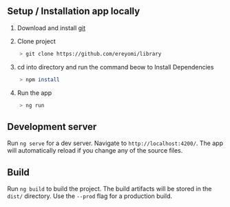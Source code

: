 ## Setup / Installation app locally

1. Download and install [git](https://git-scm.com/)

2. Clone project

```bash
    > git clone https://github.com/ereyomi/library
```

3. cd into directory and run the command beow to Install Dependencies

```bash
    > npm install
```

4. Run the app

```bash
	> ng run
```


## Development server

Run `ng serve` for a dev server. Navigate to `http://localhost:4200/`. The app will automatically reload if you change any of the source files.

## Build

Run `ng build` to build the project. The build artifacts will be stored in the `dist/` directory. Use the `--prod` flag for a production build.